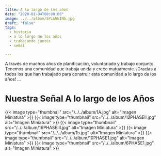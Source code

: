 ```yaml
---
title: A lo largo de los años
date: "2020-01-04T00:00:00"
image: ../../album/5PLANNING.jpg
draft: "false"
tags:
  - historia
  - a lo largo de los años
  - trabajando juntos
  - señal

---
```

A través de muchos años de planificación, voluntariado y trabajo conjunto. Tenemos una comunidad que trabaja unida y crece mutuamente. ¡Gracias a todos los que han trabajado para construir esta comunidad a lo largo de los años!
...
# Nuestra Señal A lo largo de los Años
{{< image type="thumbnail" src="/../../album/1A.jpg" alt="Imagen Miniatura" >}}
{{< image type="thumbnail" src="/../../album/12PHASEII.jpg" alt="Imagen Miniatura" >}}
{{< image type="thumbnail" src="/../../album/16PHASEIII.jpg" alt="Imagen Miniatura" >}}
{{< image type="thumbnail" src="/../../album/1b.jpg" alt="Imagen Miniatura" >}}
{{< image type="thumbnail" src="/../../album/10PHASE1.jpg" alt="Imagen Miniatura" >}}
{{< image type="thumbnail" src="/../../album/6PHASE1.jpg" alt="Imagen Miniatura" >}}
